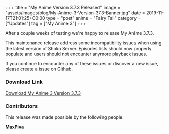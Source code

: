 +++
title = "My Anime Version 3.7.3 Released"
image = "assets/images/blog/My-Anime-3-Version-373-Banner.jpg"
date = 2019-11-17T21:01:25+00:00
type = "post"
anime = "Fairy Tail"
category = ["Updates"]
tag = ["My Anime 3"]
+++

After a couple weeks of testing we're happy to release My Anime 3.7.3.

This maintenance release address some incompatibility issues when using the latest version of Shoko Server. Episodes lists should now properly populate and users should not encounter anymore playback issues.

If you continue to encounter any of these issues or discover a new issue, please create a issue on Github.

### Download Link

[Download My Anime 3 Version 3.7.3](https://shokoanime.com/downloads/)

### Contributors

This release was made possible by the following people.

**MaxPiva**